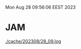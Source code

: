 Mon Aug 28 09:56:06 EEST 2023
# JAM
<a href='./cache/202308/28_09.log'>./cache/202308/28_09.log</a>
